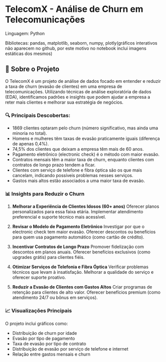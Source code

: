 # TelecomX - Análise de Churn em Telecomunicações
Linguagem: Python 

Bibliotecas: pandas, matplotlib, seaborn, numpy, plotly(gráficos interativos não aparecem no github, por este motivo no notebook inclui imagens estáticas dos mesmos)

## 📌 Sobre o Projeto
O TelecomX é um projeto de análise de dados focado em entender e reduzir a taxa de churn (evasão de clientes) em uma empresa de telecomunicações. Utilizando técnicas de análise exploratória de dados (EDA), identificamos padrões e insights que podem ajudar a empresa a reter mais clientes e melhorar sua estratégia de negócios.

### 🔍 Principais Descobertas:
- 1869 clientes optaram pelo churn (número significativo, mas ainda uma minoria no total).
- Homens e mulheres têm taxas de evasão praticamente iguais (diferença de apenas 0,4%).
- 74,5% dos clientes que deixam a empresa têm mais de 60 anos.
- Pagamento eletrônico (electronic check) é o método com maior evasão.
- Contratos mensais têm a maior taxa de churn, enquanto clientes com contratos de longo prazo tendem a ficar.
- Clientes com serviço de telefone e fibra óptica são os que mais cancelam, indicando possíveis problemas nesses serviços.
- Gastos mais altos estão associados a uma maior taxa de evasão.

### 📊 Insights para Reduzir o Churn

1. **Melhorar a Experiência de Clientes Idosos (60+ anos)**
Oferecer planos personalizados para essa faixa etária. 
Implementar atendimento preferencial e suporte técnico mais acessível.

2. **Revisar o Modelo de Pagamento Eletrônico**
Investigar por que o electronic check tem maior evasão.
Oferecer descontos ou benefícios para quem usa pagamento automático (como cartão de crédito).

3. **Incentivar Contratos de Longo Prazo**
Promover fidelização com descontos em planos anuais.
Oferecer benefícios exclusivos (como upgrades grátis) para clientes fiéis.

4. **Otimizar Serviços de Telefonia e Fibra Óptica**
Verificar problemas técnicos que levam à insatisfação.
Melhorar a qualidade do serviço e oferecer suporte proativo.

5. **Reduzir a Evasão de Clientes com Gastos Altos**
Criar programas de retenção para clientes de alto valor.
Oferecer benefícios premium (como atendimento 24/7 ou bônus em serviços).

### 📈 Visualizações Principais
O projeto inclui gráficos como:

- Distribuição de churn por idade
- Evasão por tipo de pagamento
- Taxa de evasão por tipo de contrato
- Distribuição de evasão por serviço de telefone e internet
- Relação entre gastos mensais e churn
